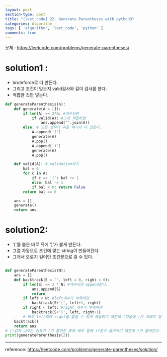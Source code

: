 ```yaml
---
layout: post
section-type: post
title: "[leet_code] 22. Generate Parentheses with python3"
categories: Algorithm
tags: [ 'algorithm', 'leet_code', 'python' ]
comments: true
---
```

문제 : https://leetcode.com/problems/generate-parentheses/



# solution1 :
- bruteforce로 다 만든다.
- 그리고 조건이 맞는지 valid검사와 길이 검사를 한다.
- 적합한 것만 넣는다.


```python
def generateParenthesis(n):
    def generate(A = []):
        if len(A) == 2*n: #개수되면
            if valid(A): #그게 적합하면
                ans.append("".join(A))
        else: # 모든 경우의 수를 여기서 다 만든다.
            A.append('(')
            generate(A)
            A.pop()
            A.append(')')
            generate(A)
            A.pop()

    def valid(A): # validation하기
        bal = 0
        for c in A:
            if c == '(': bal += 1
            else: bal -= 1
            if bal < 0: return False
        return bal == 0

    ans = []
    generate()
    return ans

```
# solution2:
- '('를 붙은 바로 뒤에 ')'가 붙게 만든다.
- 그럼 자동으로 조건에 맞는 string이 만들어진다.
- 그래서 오로지 길이만 조건문으로 걸 수 있다.

``` python

def generateParenthesis(N):
    ans = []
    def backtrack(S = '', left = 0, right = 0):
        if len(S) == 2 * N: #개수되면 append한다.
            ans.append(S)
            return
        if left < N: #left개수가 부족하면
            backtrack(S+'(', left+1, right)
        if right < left: #right 개수가 부족하면
            backtrack(S+')', left, right+1)
        # 바로 left후에 right를 붙을 수 있게 해놓았기 때문에 (다음에 )가 차례로 잘 올 수 있다.
    backtrack()
    return ans
# ()값이 나오는 이유가 (가 붙여진 후에 바로 밑에 if문이 들어가기 때문에 )가 붙어진다.
print(generateParenthesis(3))

```
---
reference:
https://leetcode.com/problems/generate-parentheses/solution/
